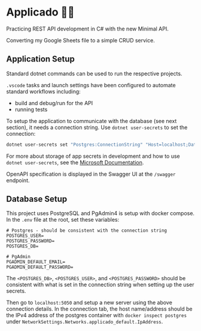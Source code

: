 # Applicado 🥑💼

Practicing REST API development in C# with the new Minimal API.

Converting my Google Sheets file to a simple CRUD service.

## Application Setup

Standard dotnet commands can be used to run the respective projects.

`.vscode` tasks and launch settings have been configured to automate standard
workflows including:

- build and debug/run for the API
- running tests

To setup the application to communicate with the database (see next section),
it needs a connection string. Use `dotnet user-secrets` to set the connection:

```bash
dotnet user-secrets set "Postgres:ConnectionString" "Host=localhost;Database=<POSTGRES_DB>;Username=<POSTGRES_USER>;Password=<POSTGRES_PASSWORD>;"
```

For more about storage of app secrets in development and how to use
`dotnet user-secrets`, see the [Microsoft Documentation](https://learn.microsoft.com/en-us/aspnet/core/security/app-secrets).

OpenAPI specification is displayed in the Swagger UI at the `/swagger` endpoint.

## Database Setup

This project uses PostgreSQL and PgAdmin4 is setup with docker compose. In the
`.env` file at the root, set these variables:

```env
# Postgres - should be consistent with the connection string
POSTGRES_USER=
POSTGRES_PASSWORD=
POSTGRES_DB=

# PgAdmin
PGADMIN_DEFAULT_EMAIL=
PGADMIN_DEFAULT_PASSWORD=
```

The `<POSTGRES_DB>`, `<POSTGRES_USER>`, and `<POSTGRES_PASSWORD>` should be
consistent with what is set in the connection string when setting up the
user secrets.

Then go to `localhost:5050` and setup a new server using the above connection
details. In the connection tab, the host name/address should be the IPv4
address of the postgres container with `docker inspect postgres` under
`NetworkSettings.Networks.applicado_default.IpAddress`.
